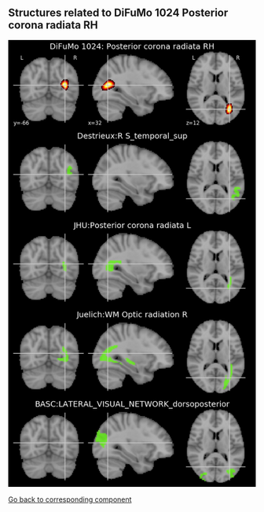 


## Structures related to DiFuMo 1024 Posterior corona radiata RH

![341](341.jpg "Structures related to DiFuMo 1024 Posterior corona radiata RH")

[Go back to corresponding component](https://parietal-inria.github.io/DiFuMo/1024/html/341.html)